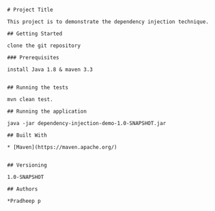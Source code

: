 
	# Project Title
	
	This project is to demonstrate the dependency injection technique.
	
	## Getting Started
	
	clone the git repository 
	
	### Prerequisites
	
	install Java 1.8 & maven 3.3
	
	
	## Running the tests
	
	mvn clean test.
	
	## Running the application
	
	java -jar dependency-injection-demo-1.0-SNAPSHOT.jar
	
	## Built With
	
	* [Maven](https://maven.apache.org/)
	
	
	## Versioning
	
	1.0-SNAPSHOT 
	
	## Authors
	
	*Pradheep p	
	

